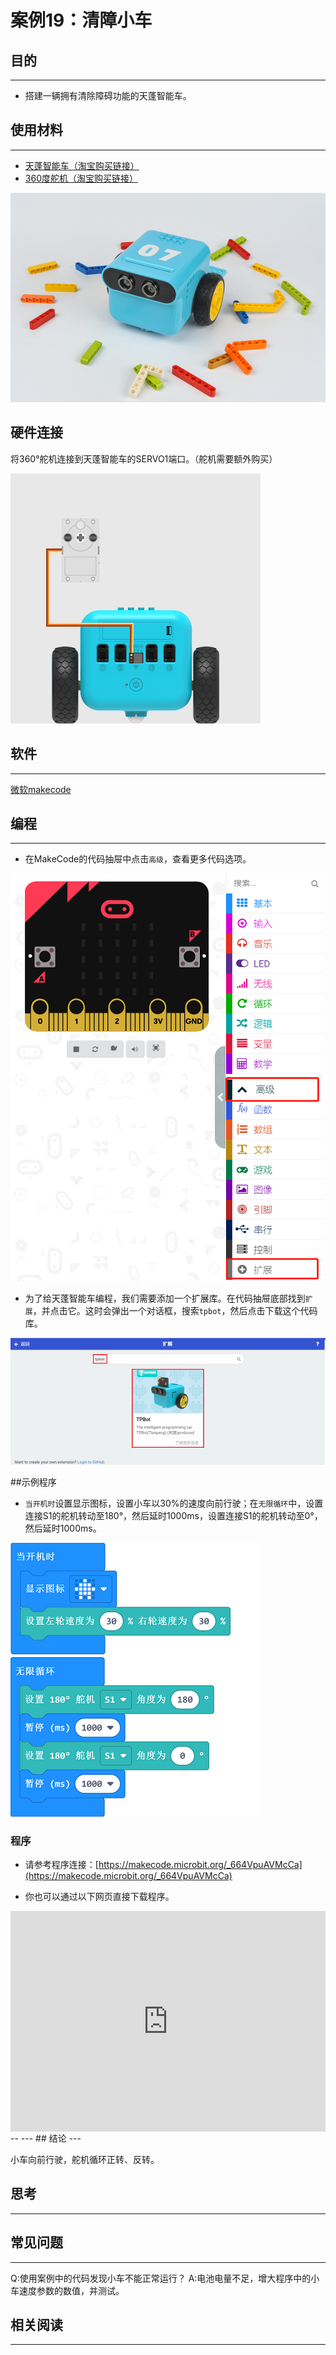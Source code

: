 # 案例19：清障小车

## 目的
---
- 搭建一辆拥有清除障碍功能的天蓬智能车。

## 使用材料
---

- [天蓬智能车（淘宝购买链接）](https://item.taobao.com/item.htm?ft=t&id=627045784239)
- [360度舵机（淘宝购买链接）](https://item.taobao.com/item.htm?ft=t&id=628853715235)



![](./images/TPBot_tianpeng_case_01_01.png)



## 硬件连接

将360°舵机连接到天蓬智能车的SERVO1端口。（舵机需要额外购买）

![](./images/TPBot_tianpeng_case_19_03.png)

## 软件
---
[微软makecode](https://makecode.microbit.org/#)


## 编程
---


- 在MakeCode的代码抽屉中点击`高级`，查看更多代码选项。

![](./images/TPBot_tianpeng_case_01_02.png)

- 为了给天蓬智能车编程，我们需要添加一个扩展库。在代码抽屉底部找到`扩展`，并点击它。这时会弹出一个对话框，搜索`tpbot`，然后点击下载这个代码库。

![](./images/TPBot_tianpeng_case_01_03.png)


##示例程序

- `当开机时`设置显示图标，设置小车以30%的速度向前行驶；在`无限循环`中，设置连接S1的舵机转动至180°，然后延时1000ms，设置连接S1的舵机转动至0°，然后延时1000ms。

![](./images/TPBot_tianpeng_case_19_04.png)


### 程序
- 请参考程序连接：[https://makecode.microbit.org/_664VpuAVMcCa](https://makecode.microbit.org/_664VpuAVMcCa)

- 你也可以通过以下网页直接下载程序。

<div style="position:relative;height:0;padding-bottom:70%;overflow:hidden;"><iframe style="position:absolute;top:0;left:0;width:100%;height:100%;" src="https://makecode.microbit.org/#pub:_664VpuAVMcCa" frameborder="0" sandbox="allow-popups allow-forms allow-scripts allow-same-origin"></iframe></div>  
--
---
## 结论
---

小车向前行驶，舵机循环正转、反转。


## 思考
---


## 常见问题
---
Q:使用案例中的代码发现小车不能正常运行？
A:电池电量不足，增大程序中的小车速度参数的数值，并测试。

## 相关阅读  
---

